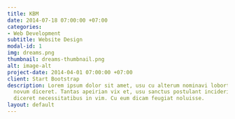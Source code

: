 ```yaml
---
title: KBM
date: 2014-07-18 07:00:00 +07:00
categories:
- Web Development
subtitle: Website Design
modal-id: 1
img: dreams.png
thumbnail: dreams-thumbnail.png
alt: image-alt
project-date: 2014-04-01 07:00:00 +07:00
client: Start Bootstrap
description: Lorem ipsum dolor sit amet, usu cu alterum nominavi lobortis. At duo
  novum diceret. Tantas apeirian vix et, usu sanctus postulant inciderint ut, populo
  diceret necessitatibus in vim. Cu eum dicam feugiat noluisse.
layout: default
---
```


